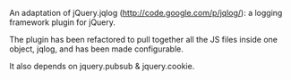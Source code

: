 An adaptation of jQuery.jqlog (http://code.google.com/p/jqlog/):
a logging framework plugin for jQuery.

The plugin has been refactored to pull together all the JS files
inside one object, jqlog, and has been made configurable.
 
It also depends on jquery.pubsub & jquery.cookie.
